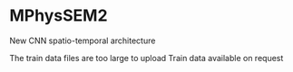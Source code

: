 # MPhysSEM2
New CNN spatio-temporal architecture 

The train data files are too large to upload 
Train data available on request 

